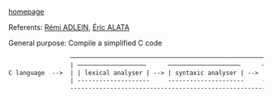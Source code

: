 [homepage](https://homepages.laas.fr/radelin/)

Referents: [Rémi ADLEIN](mailto:radelin@laas.fr), [Éric ALATA](mailto:ealata@laas.fr)

General purpose: Compile a simplified C code
```txt
                 ──────────────────────────────────────────────────────────────────────────────────────────────────────────┐
                 | ───────────────────      ────────────────────      ────────────────────      ─────────────────────────  |
C language  -->  | | lexical analyser | --> | syntaxic analyser | --> | semantic analyser | --> | generation of assembly | | --> | interpreter |
                 | --------------------     ---------------------     ---------------------     -------------------------- |
                 -----------------------------------------------------------------------------------------------------------
